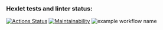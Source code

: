 ### Hexlet tests and linter status:
[![Actions Status](https://github.com/AnnaBerk/frontend-project-lvl1/workflows/hexlet-check/badge.svg)](https://github.com/AnnaBerk/frontend-project-lvl1/actions)
[![Maintainability](https://api.codeclimate.com/v1/badges/a99a88d28ad37a79dbf6/maintainability)](https://codeclimate.com/github/codeclimate/codeclimate/maintainability)
![example workflow name](https://github.com/AnnaBerk/frontend-project-lvl1/workflows/Super-Linter/badge.svg)


